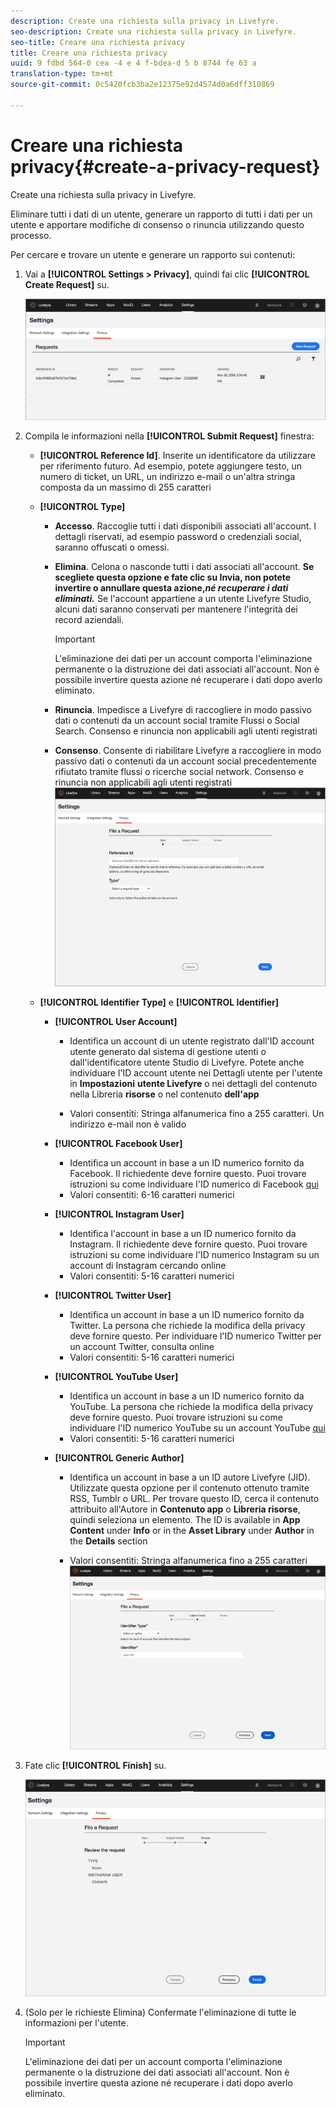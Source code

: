 ```yaml
---
description: Create una richiesta sulla privacy in Livefyre.
seo-description: Create una richiesta sulla privacy in Livefyre.
seo-title: Creare una richiesta privacy
title: Creare una richiesta privacy
uuid: 9 fdbd 564-0 cea -4 e 4 f-bdea-d 5 b 8744 fe 63 a
translation-type: tm+mt
source-git-commit: 0c5420fcb3ba2e12375e92d4574d0a6dff310869

---
```



# Creare una richiesta privacy{#create-a-privacy-request}

Create una richiesta sulla privacy in Livefyre.

Eliminare tutti i dati di un utente, generare un rapporto di tutti i dati per un utente e apportare modifiche di consenso o rinuncia utilizzando questo processo.

Per cercare e trovare un utente e generare un rapporto sui contenuti:

1. Vai a **[!UICONTROL Settings > Privacy]**, quindi fai clic **[!UICONTROL Create Request]** su.

   ![](assets/privacypage1.png)

1. Compila le informazioni nella **[!UICONTROL Submit Request]** finestra:

   * **[!UICONTROL Reference Id]**. Inserite un identificatore da utilizzare per riferimento futuro. Ad esempio, potete aggiungere testo, un numero di ticket, un URL, un indirizzo e-mail o un&#39;altra stringa composta da un massimo di 255 caratteri
   * **[!UICONTROL Type]**

      * **Accesso**. Raccoglie tutti i dati disponibili associati all&#39;account. I dettagli riservati, ad esempio password o credenziali social, saranno offuscati o omessi.

      * **Elimina**. Celona o nasconde tutti i dati associati all&#39;account. **Se scegliete questa opzione e fate clic su Invia, non potete invertire o annullare questa azione,*né recuperare i dati eliminati.*** Se l&#39;account appartiene a un utente Livefyre Studio, alcuni dati saranno conservati per mantenere l&#39;integrità dei record aziendali.

         >[!IMPORTANT]
         >
         >L&#39;eliminazione dei dati per un account comporta l&#39;eliminazione permanente o la distruzione dei dati associati all&#39;account. Non è possibile invertire questa azione né recuperare i dati dopo averlo eliminato.

      * **Rinuncia**. Impedisce a Livefyre di raccogliere in modo passivo dati o contenuti da un account social tramite Flussi o Social Search. Consenso e rinuncia non applicabili agli utenti registrati
      * **Consenso**. Consente di riabilitare Livefyre a raccogliere in modo passivo dati o contenuti da un account social precedentemente rifiutato tramite flussi o ricerche social network. Consenso e rinuncia non applicabili agli utenti registrati
      ![](assets/privacypage2.png)

   * **[!UICONTROL Identifier Type]** e **[!UICONTROL Identifier]**

      * **[!UICONTROL User Account]**

         * Identifica un account di un utente registrato dall&#39;ID account utente generato dal sistema di gestione utenti o dall&#39;identificatore utente Studio di Livefyre. Potete anche individuare l&#39;ID account utente nei Dettagli utente per l&#39;utente in **Impostazioni** **utente Livefyre** o nei dettagli del contenuto nella Libreria **risorse** o nel contenuto **dell&#39;app**

         * Valori consentiti: Stringa alfanumerica fino a 255 caratteri. Un indirizzo e-mail non è valido
      * **[!UICONTROL Facebook User]**

         * Identifica un account in base a un ID numerico fornito da Facebook. Il richiedente deve fornire questo. Puoi trovare istruzioni su come individuare l&#39;ID numerico di Facebook [qui](https://www.facebook.com/help/1397933243846983?helpref=faq_content)
         * Valori consentiti: 6-16 caratteri numerici
      * **[!UICONTROL Instagram User]**

         * Identifica l&#39;account in base a un ID numerico fornito da Instagram. Il richiedente deve fornire questo. Puoi trovare istruzioni su come individuare l&#39;ID numerico Instagram su un account di Instagram cercando online
         * Valori consentiti: 5-16 caratteri numerici
      * **[!UICONTROL Twitter User]**

         * Identifica un account in base a un ID numerico fornito da Twitter. La persona che richiede la modifica della privacy deve fornire questo. Per individuare l&#39;ID numerico Twitter per un account Twitter, consulta online
         * Valori consentiti: 5-16 caratteri numerici
      * **[!UICONTROL YouTube User]**

         * Identifica un account in base a un ID numerico fornito da YouTube. La persona che richiede la modifica della privacy deve fornire questo. Puoi trovare istruzioni su come individuare l&#39;ID numerico YouTube su un account YouTube [qui](https://support.google.com/youtube/answer/3250431?hl=en)
         * Valori consentiti: 5-16 caratteri numerici
      * **[!UICONTROL Generic Author]**

         * Identifica un account in base a un ID autore Livefyre (JID). Utilizzate questa opzione per il contenuto ottenuto tramite RSS, Tumblr o URL. Per trovare questo ID, cerca il contenuto attribuito all&#39;Autore in **Contenuto app** o **Libreria risorse**, quindi seleziona un elemento. The ID is available in **App Content** under **Info** or in the **Asset Library** under **Author** in the **Details** section

         * Valori consentiti: Stringa alfanumerica fino a 255 caratteri
         ![](assets/privacypage3.png)








1. Fate clic **[!UICONTROL Finish]** su.

   ![](assets/privacypage4.png)

1. (Solo per le richieste Elimina) Confermate l&#39;eliminazione di tutte le informazioni per l&#39;utente.

   >[!IMPORTANT]
   >
   >L&#39;eliminazione dei dati per un account comporta l&#39;eliminazione permanente o la distruzione dei dati associati all&#39;account. Non è possibile invertire questa azione né recuperare i dati dopo averlo eliminato.

